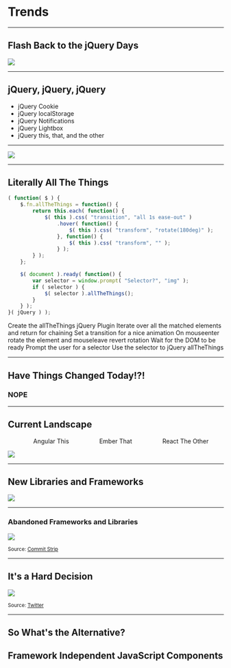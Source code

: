 # Trends

------

## Flash Back to the jQuery Days

<!-- .slide: data-title="Trends" data-state="somestate" -->

![](./img/happy-jquery-days.gif)
<!-- .element: style="height: 500px;" -->

------

## jQuery, jQuery, jQuery

<!-- .slide: data-title="Trends" data-state="somestate" -->

* jQuery Cookie<!-- .element: class="fragment" -->
* jQuery localStorage<!-- .element: class="fragment" -->
* jQuery Notifications<!-- .element: class="fragment" -->
* jQuery Lightbox<!-- .element: class="fragment" -->
* jQuery this, that, and the other<!-- .element: class="fragment" -->

------

<!-- .slide: data-title="Trends" data-state="somestate" data-menu-title="jQuery All The Things" -->

![](./img/jquery-all-the-things.gif)
<!-- .element: style="height: 500px;" -->

------

## Literally All The Things

<!-- .slide: data-title="Trends" data-state="somestate" -->

```js
( function( $ ) {
	$.fn.allTheThings = function() {
		return this.each( function() {
			$( this ).css( "transition", "all 1s ease-out" )
				.hover( function() {
					$( this ).css( "transform", "rotate(180deg)" );
				}, function() {
					$( this ).css( "transform", "" );
				} );
		} );
	};

	$( document ).ready( function() {
		var selector = window.prompt( "Selector?", "img" );
		if ( selector ) {
			$( selector ).allTheThings();
		}
	} );
}( jQuery ) );
```
<!-- .element: class="stretch" -->

<span class="fragment current-only focus-text focus-text--scroll" data-code-focus="2">Create the allTheThings jQuery Plugin</span>
<span class="fragment current-only focus-text focus-text--scroll" data-code-focus="3">Iterate over all the matched elements and return for chaining</span>
<span class="fragment current-only focus-text focus-text--scroll" data-code-focus="4">Set a transition for a nice animation</span>
<span class="fragment current-only focus-text focus-text--scroll" data-code-focus="5-9">On mouseenter rotate the element and mouseleave revert rotation</span>
<span class="fragment current-only focus-text focus-text--scroll" data-code-focus="13">Wait for the DOM to be ready</span>
<span class="fragment current-only focus-text focus-text--scroll" data-code-focus="14">Prompt the user for a selector</span>
<span class="fragment current-only focus-text focus-text--scroll" data-code-focus="15-17">Use the selector to jQuery allTheThings</span>

------


## Have Things Changed Today!?!

<!-- .slide: data-title="Trends" data-state="somestate" -->

### NOPE
<!-- .element: class="fragment" -->

------

## Current Landscape

<!-- .slide: data-title="Trends" data-state="somestate" -->

<!-- TODO: Landscape picture? -->

<ul style="display: flex; list-style: none; justify-content: space-around;">
	<li>Angular This</li>
	<li>Ember That</li>
	<li>React The Other</li>
</ul>

![](./img/angular-ember-react.jpg)

------

## New Libraries and Frameworks

<!-- .slide: data-title="Trends" data-state="somestate" -->

![](./img/days-since-last-framework.jpg)
<!-- .element: style="height: 450px;" -->

------

### Abandoned Frameworks and Libraries

<!-- .slide: data-title="Trends" data-state="somestate" -->

![](./img/javascript-train-schedule.png)
<!-- .element: style="height: 450px;" -->

<small>Source: [Commit Strip](http://www.commitstrip.com/en/2015/09/16/how-to-choose-the-right-javascript-framework/)</small>

------

## It's a Hard Decision

<!-- .slide: data-title="Trends" data-state="somestate" -->

![](./img/iamdeveloper-javascript-milk.png)
<!-- .element: style="height: 450px;" -->

<small>Source: [Twitter](https://twitter.com/iamdevloper/status/540481335362875392?lang=en)</small>

------

## So What's the Alternative?

<!-- .slide: data-title="Trends" data-state="somestate" -->

## Framework Independent JavaScript Components
<!-- .element: class="fragment blazing" -->

